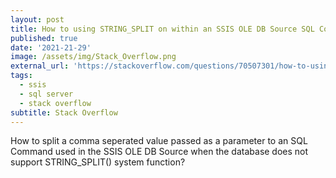 ```yaml
---
layout: post
title: How to using STRING_SPLIT on within an SSIS OLE DB Source SQL Command when the database is set to compatibility mode of 2008?
published: true
date: '2021-21-29'
image: /assets/img/Stack_Overflow.png
external_url: 'https://stackoverflow.com/questions/70507301/how-to-using-string-split-functionality-on-sql-server-2017-when-the-database-is/70524611#70524611'
tags:
  - ssis
  - sql server
  - stack overflow
subtitle: Stack Overflow
---
```

How to split a comma seperated value passed as a parameter to an SQL Command used in the SSIS OLE DB Source when the database does not support STRING_SPLIT() system function?
